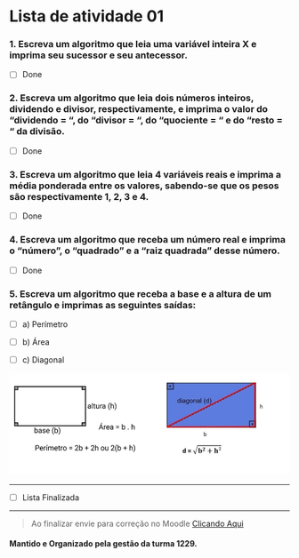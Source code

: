 # Lista de atividade 01

### 1. Escreva um algoritmo que leia uma variável inteira X e imprima seu sucessor e seu antecessor.

- [ ] Done

### 2. Escreva um algoritmo que leia dois números inteiros, dividendo e divisor, respectivamente, e imprima o valor do “dividendo = “, do “divisor = “, do “quociente = “ e do “resto = “ da divisão.

- [ ] Done

### 3. Escreva um algoritmo que leia 4 variáveis reais e imprima a média ponderada entre os valores, sabendo-se que os pesos são respectivamente 1, 2, 3 e 4.

- [ ] Done

### 4. Escreva um algoritmo que receba um número real e imprima o “número”, o “quadrado” e a “raiz quadrada” desse número.

- [ ] Done

### 5. Escreva um algoritmo que receba a base e a altura de um retângulo e imprimas as seguintes saídas:

- [ ] a) Perímetro

- [ ] b) Área

- [ ] c) Diagonal

![exer 05](public/img/lista-de-atividade/lista-01/list-01-exer05.png)

---

- [ ] Lista Finalizada

---

> Ao finalizar envie para correção no Moodle [Clicando Aqui](https://ead.ifms.edu.br)

#### Mantido e Organizado pela gestão da turma 1229.
